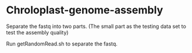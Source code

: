 # Chroloplast-genome-assembly

Separate the fastq into two parts. (The small part as the testing data set to test the assembly quality)

Run getRandomRead.sh to separate the fastq.
